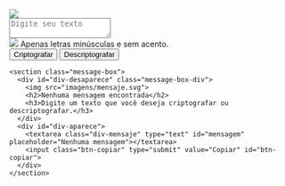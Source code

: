 <!DOCTYPE html>
<html lang="pt-br">
<head>
  <meta charset="UTF-8">
  <meta http-equiv="X-UA-Compatible" content="IE=edge">
  <meta name="viewport" content="width=device-width, initial-scale=1.0">
  <link rel="preconnect" href="https://fonts.googleapis.com">
  <link rel="preconnect" href="https://fonts.gstatic.com" crossorigin>
  <link href="https://fonts.googleapis.com/css2?family=Inter:wght@100&display=swap" rel="stylesheet">
  <link href="https://cdn.jsdelivr.net/npm/bootstrap@5.1.3/dist/css/bootstrap.min.css" rel="stylesheet" integrity="sha384-1BmE4kWBq78iYhFldvKuhfTAU6auU8tT94WrHftjDbrCEXSU1oBoqyl2QvZ6jIW3" crossorigin="anonymous">
  <title>Decodificador de Texto</title>
  <link rel="stylesheet" href="style.css">
</head>
<body>

  <main class="main">
      <img src="imagens/logo.png" class="logo" onclick="home()">      
    <section class="div-principal">
      <form action="">       
        <textarea class="text-input" type="text" name="input-texto" maxlength="120" id="input-texto" placeholder="Digite seu texto"></textarea>
        <div class="form-group">
          <img src="imagens/!.png" class="img-alerta">
          <label for="input-texto">Apenas letras minúsculas e sem acento.</label>
        </div>
        <div class="botones-div">
          <input class="btn-criptografar" type="submit" value="Criptografar" id="btn-criptografar" >
          <input class="btn-descriptografar" type="submit" value="Descriptografar" id="btn-descriptografar">
        </div>
      </form>
    </section>

    <section class="message-box">
      <div id="div-desaparece" class="message-box-div">
        <img src="imagens/mensaje.svg"> 
        <h2>Nenhuma mensagem encontrada</h2>
        <h3>Digite um texto que você deseja criptografar ou descriptografar.</h3>
      </div>      
      <div id="div-aparece">
        <textarea class="div-mensaje" type="text" id="mensagem" placeholder="Nenhuma mensagem"></textarea>
        <input class="btn-copiar" type="submit" value="Copiar" id="btn-copiar">
      </div>
    </section>
  </main>

  <script src="script.js"></script>
</body>
</html>
